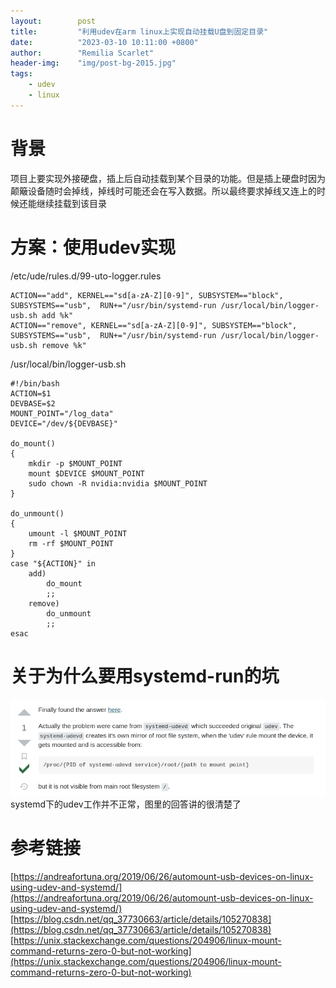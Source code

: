 ```yaml
---
layout:        post
title:         "利用udev在arm linux上实现自动挂载U盘到固定目录"
date:          "2023-03-10 10:11:00 +0800"
author:        "Remilia Scarlet"
header-img:    "img/post-bg-2015.jpg"
tags:
    - udev
    - linux
---
```


# 背景 #

项目上要实现外接硬盘，插上后自动挂载到某个目录的功能。但是插上硬盘时因为颠簸设备随时会掉线，掉线时可能还会在写入数据。所以最终要求掉线又连上的时候还能继续挂载到该目录

# 方案：使用udev实现 #

/etc/ude/rules.d/99-uto-logger.rules  

    ACTION=="add", KERNEL=="sd[a-zA-Z][0-9]", SUBSYSTEM=="block", SUBSYSTEMS=="usb",  RUN+="/usr/bin/systemd-run /usr/local/bin/logger-usb.sh add %k"
    ACTION=="remove", KERNEL=="sd[a-zA-Z][0-9]", SUBSYSTEM=="block", SUBSYSTEMS=="usb",  RUN+="/usr/bin/systemd-run /usr/local/bin/logger-usb.sh remove %k"

/usr/local/bin/logger-usb.sh

    #!/bin/bash
    ACTION=$1
    DEVBASE=$2
    MOUNT_POINT="/log_data"
    DEVICE="/dev/${DEVBASE}"

    do_mount()
    {
        mkdir -p $MOUNT_POINT
        mount $DEVICE $MOUNT_POINT
        sudo chown -R nvidia:nvidia $MOUNT_POINT
    }

    do_unmount()
    {
        umount -l $MOUNT_POINT
        rm -rf $MOUNT_POINT
    }
    case "${ACTION}" in
        add)
            do_mount
            ;;
        remove)
            do_unmount
            ;;
    esac

# 关于为什么要用systemd-run的坑 #
![](/img/20230310-140522.jpg)
systemd下的udev工作并不正常，图里的回答讲的很清楚了

# 参考链接 #  
[https://andreafortuna.org/2019/06/26/automount-usb-devices-on-linux-using-udev-and-systemd/](https://andreafortuna.org/2019/06/26/automount-usb-devices-on-linux-using-udev-and-systemd/)  
[https://blog.csdn.net/qq_37730663/article/details/105270838](https://blog.csdn.net/qq_37730663/article/details/105270838)  
[https://unix.stackexchange.com/questions/204906/linux-mount-command-returns-zero-0-but-not-working](https://unix.stackexchange.com/questions/204906/linux-mount-command-returns-zero-0-but-not-working)